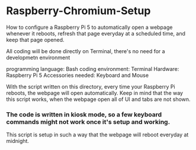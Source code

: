 # Raspberry-Chromium-Setup
How to configure a Raspberry Pi 5 to automatically open a webpage whenever it reboots, refresh that page everyday at a scheduled time, and keep that page opened.

All coding will be done directly on Terminal, there's no need for a developmetn environment

programming language: Bash 
coding environment: Terminal 
Hardware: Raspberry Pi 5
Accessories needed: Keyboard and Mouse 

With the script written on this directory, every time your Raspberry Pi reboots, the webpage will open automatically. Keep in mind that the way this script works, when the webpage open all of UI and tabs are not shown. 

### The code is written in kiosk mode, so a few keyboard commands might not work once it's setup and working.

This script is setup in such a way that the webpage will reboot everyday at midnight.


